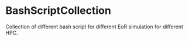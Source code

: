 # BashScriptCollection
Collection of different bash script for different EoR simulation for different HPC.
